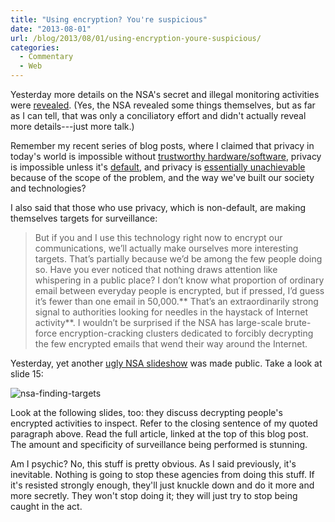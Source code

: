 ```yaml
---
title: "Using encryption? You're suspicious"
date: "2013-08-01"
url: /blog/2013/08/01/using-encryption-youre-suspicious/
categories:
  - Commentary
  - Web
---
```

Yesterday more details on the NSA's secret and illegal monitoring activities were [revealed](http://www.theguardian.com/world/2013/jul/31/nsa-top-secret-program-online-data). (Yes, the NSA revealed some things themselves, but as far as I can tell, that was only a conciliatory effort and didn't actually reveal more details---just more talk.)

Remember my recent series of blog posts, where I claimed that privacy in today's world is impossible without [trustworthy hardware/software](/blog/2013/07/05/without-free-software-and-hardware-privacy-is-impossible/ "Without free software and hardware, privacy is impossible"), privacy is impossible unless it's [default](/blog/2013/07/06/privacy-is-impossible-unless-its-the-default/ "Privacy is impossible unless it’s the default"), and privacy is [essentially unachievable](/blog/2013/07/17/email-snooping-is-a-small-fraction-of-the-story/ "Email snooping is a small fraction of the story") because of the scope of the problem, and the way we've built our society and technologies? 

I also said that those who use privacy, which is non-default, are making themselves targets for surveillance:

> But if you and I use this technology right now to encrypt our communications, we’ll actually make ourselves more interesting targets. That’s partially because we’d be among the few people doing so. Have you ever noticed that nothing draws attention like whispering in a public place? I don’t know what proportion of ordinary email between everyday people is encrypted, but if pressed, I’d guess it’s fewer than one email in 50,000.** That’s an extraordinarily strong signal to authorities looking for needles in the haystack of Internet activity**. I wouldn’t be surprised if the NSA has large-scale brute-force encryption-cracking clusters dedicated to forcibly decrypting the few encrypted emails that wend their way around the Internet.

Yesterday, yet another [ugly NSA slideshow](http://www.theguardian.com/world/interactive/2013/jul/31/nsa-xkeyscore-program-full-presentation) was made public. Take a look at slide 15:

![nsa-finding-targets](/media/2013/08/nsa-finding-targets.png) 

Look at the following slides, too: they discuss decrypting people's encrypted activities to inspect. Refer to the closing sentence of my quoted paragraph above. Read the full article, linked at the top of this blog post. The amount and specificity of surveillance being performed is stunning. 

Am I psychic? No, this stuff is pretty obvious. As I said previously, it's inevitable. Nothing is going to stop these agencies from doing this stuff. If it's resisted strongly enough, they'll just knuckle down and do it more and more secretly. They won't stop doing it; they will just try to stop being caught in the act.


